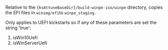 Relative to the `{ksAttuneBaseDir}/build-winpe-iso/winpe` directory, copies the EFI files in `winimg/efi`to `winpe_staging`.

Only applies to UEFI kickstarts so if any of these parameters are set the string 'true':

1. isWin10Uefi
2. isWinServerUefi
